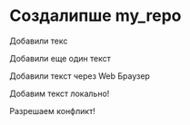 ﻿# Создалипше my_repo

Добавили текс

Добавили еще один текст

Добавили текст через Web Браузер

Добавим текст локально!

Разрешаем конфликт!
